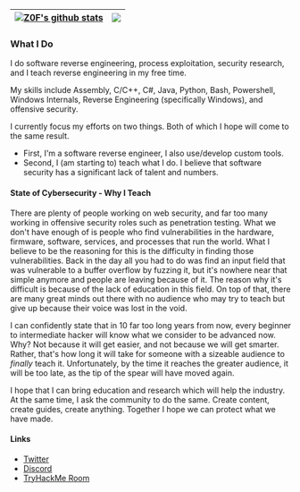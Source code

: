 | <a href="https://github.com/0xZ0F"><img align="center" src="https://github-readme-stats.vercel.app/api?username=0xZ0F&show_icons=true&include_all_commits=true&theme=buefy&hide_border=true" alt="Z0F's github stats" /></a> | <a href="https://github.com/0xZ0F"><img align="center" src="https://github-readme-stats.vercel.app/api/top-langs/?username=0xZ0F&layout=compact&theme=buefy&hide_border=true" /></a> |
| ------------- | ------------- |

### What I Do
I do software reverse engineering, process exploitation, security research, and I teach reverse engineering in my free time.

My skills include Assembly, C/C++, C#, Java, Python, Bash, Powershell, Windows Internals, Reverse Engineering (specifically Windows), and offensive security.

I currently focus my efforts on two things. Both of which I hope will come to the same result.
* First, I'm a software reverse engineer, I also use/develop custom tools. 
* Second, I (am starting to) teach what I do. I believe that software security has a significant lack of talent and numbers. 

#### State of Cybersecurity - Why I Teach
There are plenty of people working on web security, and far too many working in offensive security roles such as penetration testing. What we don't have enough of is people who find vulnerabilities in the hardware, firmware, software, services, and processes that run the world. What I believe to be the reasoning for this is the difficulty in finding those vulnerabilities. Back in the day all you had to do was find an input field that was vulnerable to a buffer overflow by fuzzing it, but it's nowhere near that simple anymore and people are leaving because of it. The reason why it's difficult is because of the lack of education in this field. On top of that, there are many great minds out there with no audience who may try to teach but give up because their voice was lost in the void.

I can confidently state that in 10 far too long years from now, every beginner to intermediate hacker will know what we consider to be advanced now. Why? Not because it will get easier, and not because we will get smarter. Rather, that's how long it will take for someone with a sizeable audience to _finally_ teach it. Unfortunately, by the time it reaches the greater audience, it will be too late, as the tip of the spear will have moved again.

I hope that I can bring education and research which will help the industry. At the same time, I ask the community to do the same. Create content, create guides, create anything. Together I hope we can protect what we have made.

#### Links
* [Twitter](https://twitter.com/0xZ0F)
* [Discord](https://discord.gg/73tkPGv)
* [TryHackMe Room](https://tryhackme.com/room/win64assembly)
